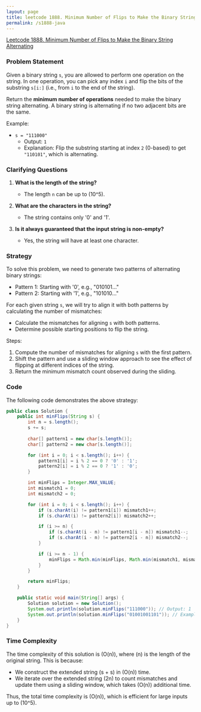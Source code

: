 ```yaml
---
layout: page
title: leetcode 1888. Minimum Number of Flips to Make the Binary String Alternating
permalink: /s1888-java
---
```

[Leetcode 1888. Minimum Number of Flips to Make the Binary String Alternating](https://algoadvance.github.io/algoadvance/l1888)
### Problem Statement

Given a binary string `s`, you are allowed to perform one operation on the string. In one operation, you can pick any index `i` and flip the bits of the substring `s[i:]` (i.e., from `i` to the end of the string).

Return the **minimum number of operations** needed to make the binary string alternating. A binary string is alternating if no two adjacent bits are the same.

Example:
- `s = "111000"`
  - Output: `1`
  - Explanation: Flip the substring starting at index `2` (0-based) to get `"110101"`, which is alternating.

### Clarifying Questions

1. **What is the length of the string?**
   - The length `n` can be up to \(10^5\).

2. **What are the characters in the string?**
   - The string contains only '0' and '1'.

3. **Is it always guaranteed that the input string is non-empty?**
   - Yes, the string will have at least one character.

### Strategy

To solve this problem, we need to generate two patterns of alternating binary strings:
- Pattern 1: Starting with '0', e.g., "010101..."
- Pattern 2: Starting with '1', e.g., "101010..."

For each given string `s`, we will try to align it with both patterns by calculating the number of mismatches:
- Calculate the mismatches for aligning `s` with both patterns.
- Determine possible starting positions to flip the string.

Steps:
1. Compute the number of mismatches for aligning `s` with the first pattern.
2. Shift the pattern and use a sliding window approach to see the effect of flipping at different indices of the string.
3. Return the minimum mismatch count observed during the sliding.

### Code
The following code demonstrates the above strategy:

```java
public class Solution {
    public int minFlips(String s) {
        int n = s.length();
        s += s;
        
        char[] pattern1 = new char[s.length()];
        char[] pattern2 = new char[s.length()];

        for (int i = 0; i < s.length(); i++) {
            pattern1[i] = i % 2 == 0 ? '0' : '1';
            pattern2[i] = i % 2 == 0 ? '1' : '0';
        }

        int minFlips = Integer.MAX_VALUE;
        int mismatch1 = 0;
        int mismatch2 = 0;

        for (int i = 0; i < s.length(); i++) {
            if (s.charAt(i) != pattern1[i]) mismatch1++;
            if (s.charAt(i) != pattern2[i]) mismatch2++;

            if (i >= n) {
                if (s.charAt(i - n) != pattern1[i - n]) mismatch1--;
                if (s.charAt(i - n) != pattern2[i - n]) mismatch2--;
            }

            if (i >= n - 1) {
                minFlips = Math.min(minFlips, Math.min(mismatch1, mismatch2));
            }
        }

        return minFlips;
    }

    public static void main(String[] args) {
        Solution solution = new Solution();
        System.out.println(solution.minFlips("111000")); // Output: 1
        System.out.println(solution.minFlips("01001001101")); // Example: Output may vary
    }
}
```

### Time Complexity

The time complexity of this solution is \(O(n)\), where \(n\) is the length of the original string. This is because:
- We construct the extended string \(s + s\) in \(O(n)\) time.
- We iterate over the extended string \(2n\) to count mismatches and update them using a sliding window, which takes \(O(n)\) additional time.

Thus, the total time complexity is \(O(n)\), which is efficient for large inputs up to \(10^5\).
